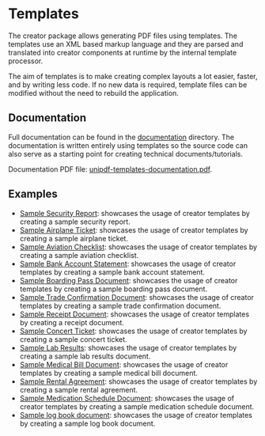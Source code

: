# Templates

The creator package allows generating PDF files using templates. The templates
use an XML based markup language and they are parsed and translated into
creator components at runtime by the internal template processor.

The aim of templates is to make creating complex layouts a lot easier, faster,
and by writing less code. If no new data is required, template files can be
modified without the need to rebuild the application.

## Documentation

Full documentation can be found in the [documentation](documentation) directory.
The documentation is written entirely using templates so the source code can also serve as a
starting point for creating technical documents/tutorials.

Documentation PDF file: [unipdf-templates-documentation.pdf](documentation/unipdf-templates-documentation.pdf).

## Examples

- [Sample Security Report](security-report): showcases the usage of creator templates by creating a sample security report.
- [Sample Airplane Ticket](airplane-ticket): showcases the usage of creator templates by creating a sample airplane ticket.
- [Sample Aviation Checklist](aviation-checklist): showcases the usage of creator templates by creating a sample aviation checklist.
- [Sample Bank Account Statement](bank-account-statement): showcases the usage of creator templates by creating a sample bank account statement.
- [Sample Boarding Pass Document](boarding-pass): showcases the usage of creator templates by creating a sample boarding pass document.
- [Sample Trade Confirmation Document](trade-confirmation): showcases the usage of creator templates by creating a sample trade confirmation document.
- [Sample Receipt Document](receipt): showcases the usage of creator templates by creating a receipt document.
- [Sample Concert Ticket](concert-ticket): showcases the usage of creator templates by creating a sample concert ticket.
- [Sample Lab Results](lab-results): showcases the usage of creator templates by creating a sample lab results document.
- [Sample Medical Bill Document](medical-bill): showcases the usage of creator templates by creating a sample medical bill document.
- [Sample Rental Agreement](rental-agreement): showcases the usage of creator templates by creating a sample rental agreement.
- [Sample Medication Schedule Document](medication-schedule-report): showcases the usage of creator templates by creating a sample medication schedule document.
- [Sample log book document](log-book-report): showcases the usage of creator templates by creating a sample
log book document.
